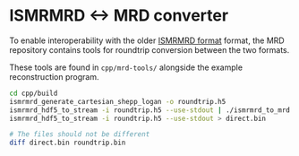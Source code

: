 # ISMRMRD <-> MRD converter

To enable interoperability with the older [ISMRMRD format](https://github.com/ismrmrd/ismrmrd) format, the MRD repository contains tools for roundtrip conversion between the two formats.

These tools are found in `cpp/mrd-tools/` alongside the example reconstruction program.

```bash
cd cpp/build
ismrmrd_generate_cartesian_shepp_logan -o roundtrip.h5
ismrmrd_hdf5_to_stream -i roundtrip.h5 --use-stdout | ./ismrmrd_to_mrd | ./mrd_to_ismrmrd > roundtrip.bin
ismrmrd_hdf5_to_stream -i roundtrip.h5 --use-stdout > direct.bin

# The files should not be different
diff direct.bin roundtrip.bin
```
